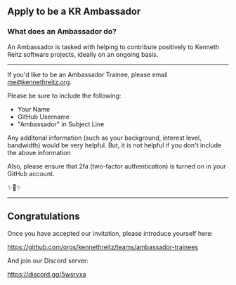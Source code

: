 ## Apply to be a KR Ambassador

### What does an Ambassador do?

An Ambassador is tasked with helping to contribute positively to Kenneth Reitz software projects, ideally on an ongoing basis. 

------------

If you'd like to be an Ambassador Trainee, please email me@kennethreitz.org.

Please be sure to include the following:

- Your Name
- GitHub Username
- "Ambassador" in Subject Line

Any additonal information (such as your background, interest level, bandwidth) would be very helpful. But, it is not helpful if you don't include the above information

Also, please ensure that 2fa (two-factor authentication) is turned on in your GitHub account. 

✨🍰✨



------------------

## Congratulations

Once you have accepted our invitation, please introduce yourself here:

https://github.com/orgs/kennethreitz/teams/ambassador-trainees

And join our Discord server:

https://discord.gg/5wsryxa
